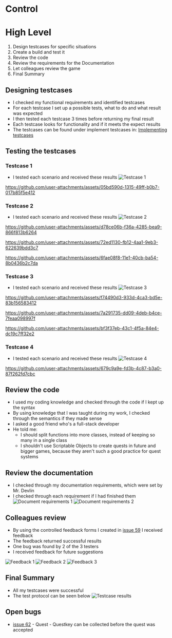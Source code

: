 # Control

# High Level
1. Design testcases for specific situations
2. Create a build and test it
3. Review the code
4. Review the requirements for the Documentation
5. Let colleagues review the game
6. Final Summary

## Designing testcases
* I checked my functional requirements and identified testcases
* For each testcase I set up a possible tests, what to do and what result was expected
* I then tested each testcase 3 times before returning my final result
* Each testcase looks for functionality and if it meets the expect results
* The testcases can be found under implement testcases in: [Implementing testcases](https://github.com/MysterionNY/m431_ap24a_ForgottenLands/blob/main/01_Documentation/01_IPERKA/04c_Realize_Implement.md)

## Testing the testcases
### Testcase 1
* I tested each scenario and received these results
![Testcase 1][testcases1]



https://github.com/user-attachments/assets/05bd590d-1315-49ff-b0b7-017b85f5e412



### Testcase 2
* I tested each scenario and received these results
![Testcase 2][testcases2]



https://github.com/user-attachments/assets/d78ce06b-f36a-4285-bea9-866f813b6264



https://github.com/user-attachments/assets/72ed1130-fb12-4aa1-9eb3-622639bdd3c7



https://github.com/user-attachments/assets/6fae08f8-11e1-40cb-ba54-8b0436b2c7da



### Testcase 3
* I tested each scenario and received these results
![Testcase 3][testcases3]



https://github.com/user-attachments/assets/f74490d3-933d-4ca3-bd5e-83b156583412



https://github.com/user-attachments/assets/7a291735-dd09-4deb-b4ce-7feaa098997f



https://github.com/user-attachments/assets/bf3f37eb-43c1-4f5a-84e4-dc19c7ff32e2



### Testcase 4
* I tested each scenario and received these results
![Testcase 4][testcases4]



https://github.com/user-attachments/assets/679c9a9e-fd3b-4c87-b3a0-87f262fd7cbc



## Review the code
* I used my coding knowledge and checked through the code if I kept up the syntax
* By using knowledge that I was taught during my work, I checked through the semantics if they made sense
* I asked a good friend who's a full-stack developer
* He told me:
    * I should split functions into more classes, instead of keeping so many in a single class
    * I shouldn't use Scriptable Objects to create quests in future and bigger games, because they aren't such a good practice for quest systems

## Review the documentation
* I checked through my documentation requirements, which were set by Mr. Devlin
* I checked through each requirement if I had finished them
![Document requirements 1][documentRQ1]
![Document requirements 2][documentRQ2]

## Colleagues review
* By using the controlled feedback forms I created in [issue 59] I received feedback
* The feedback returned successful results
* One bug was found by 2 of the 3 testers
* I received feedback for future suggestions

![Feedback 1][feedback1]
![Feedback 2][feedback2]
![Feedback 3][feedback3]

## Final Summary
* All my testcases were successful
* The test protocol can be seen below
![Testcase results][testcaseResults]


## Open bugs
* [issue 62] - Quest - Questkey can be collected before the quest was accepted


[issue 59]: https://github.com/MysterionNY/m431_ap24a_ForgottenLands/issues/59
[issue 62]: https://github.com/MysterionNY/m431_ap24a_ForgottenLands/issues/62

[testcases1]: ../02_Resources/Images/05_Testcase1.png
[testcases2]: ../02_Resources/Images/05_Testcase2.png
[testcases3]: ../02_Resources/Images/05_Testcase3.png
[testcases4]: ../02_Resources/Images/05_Testcase4.png
[documentRQ1]: ../02_Resources/Images/05_DocumentRequirements01_Status.png
[documentRQ2]: ../02_Resources/Images/05_DocumentRequirements02_Status.png
[feedback1]: ../02_Resources/Images/05_Feedback1.png
[feedback2]: ../02_Resources/Images/05_Feedback2.png
[feedback3]: ../02_Resources/Images/05_Feedback3.png
[testcaseResults]: ../02_Resources/Images/05_TestcaseResults.png
